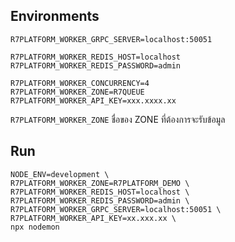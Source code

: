 ## Environments
```env
R7PLATFORM_WORKER_GRPC_SERVER=localhost:50051

R7PLATFORM_WORKER_REDIS_HOST=localhost
R7PLATFORM_WORKER_REDIS_PASSWORD=admin

R7PLATFORM_WORKER_CONCURRENCY=4
R7PLATFORM_WORKER_ZONE=R7QUEUE
R7PLATFORM_WORKER_API_KEY=xxx.xxxx.xx
```

`R7PLATFORM_WORKER_ZONE` ชื่อของ ZONE ที่ต้องการจะรับข้อมูล

## Run

```shell
NODE_ENV=development \
R7PLATFORM_WORKER_ZONE=R7PLATFORM_DEMO \
R7PLATFORM_WORKER_REDIS_HOST=localhost \
R7PLATFORM_WORKER_REDIS_PASSWORD=admin \
R7PLATFORM_WORKER_GRPC_SERVER=localhost:50051 \
R7PLATFORM_WORKER_API_KEY=xx.xxx.xx \
npx nodemon
```